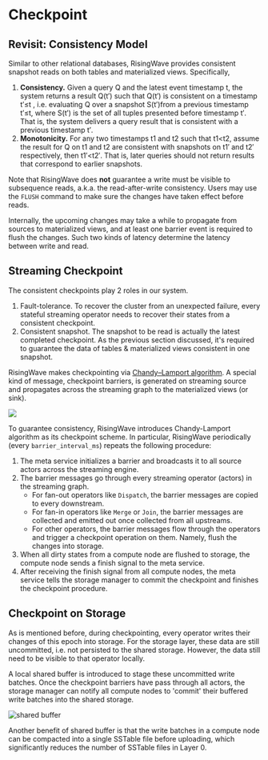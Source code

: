 # Checkpoint

## Revisit: Consistency Model

Similar to other relational databases, RisingWave provides consistent snapshot reads on both tables and materialized views. Specifically,

1. **Consistency.** Given a query Q and the latest event timestamp t, the system returns a result Q(t′​) such that Q(t′​) is consistent on a timestamp t′≤t , i.e. evaluating Q over a snapshot S(t′)​ from a previous timestamp t′≤t, where S(t′) is the set of all tuples presented before timestamp t′. That is, the system delivers a query result that is consistent with a previous timestamp t′. 
2. **Monotonicity.** For any two timestamps t1​ and t2​ such that t1​<t2​, assume the result for Q on t1​ and t2​ are consistent with snapshots on t1′​ and t2′​ respectively, then t1′​<t2′​. That is, later queries should not return results that correspond to earlier snapshots. 

Note that RisingWave does **not** guarantee a write must be visible to subsequence reads, a.k.a. the read-after-write consistency. Users may use the `FLUSH` command to make sure the changes have taken effect before reads.

Internally, the upcoming changes may take a while to propagate from sources to materialized views, and at least one barrier event is required to flush the changes. Such two kinds of latency determine the latency between write and read.

## Streaming Checkpoint

The consistent checkpoints play 2 roles in our system.

1. Fault-tolerance. To recover the cluster from an unexpected failure, every stateful streaming operator needs to recover their states from a consistent checkpoint.
2. Consistent snapshot. The snapshot to be read is actually the latest completed checkpoint. As the previous section discussed, it's required to guarantee the data of tables & materialized views consistent in one snapshot.

RisingWave makes checkpointing via [Chandy–Lamport algorithm](https://en.wikipedia.org/wiki/Chandy%E2%80%93Lamport_algorithm). A special kind of message, checkpoint barriers, is generated on streaming source and propagates across the streaming graph to the materialized views (or sink).

![](./images/checkpoint/checkpoint.svg)

To guarantee consistency, RisingWave introduces Chandy-Lamport algorithm as its checkpoint scheme.
In particular, RisingWave periodically (every `barrier_interval_ms`) repeats the following procedure:

1. The meta service initializes a barrier and broadcasts it to all source actors across the streaming engine. 
2. The barrier messages go through every streaming operator (actors) in the streaming graph. 
   - For fan-out operators like `Dispatch`, the barrier messages are copied to every downstream.
   - For fan-in operators like `Merge` or `Join`, the barrier messages are collected and emitted out once collected from all upstreams. 
   - For other operators, the barrier messages flow through the operators and trigger a checkpoint operation on them. Namely, flush the changes into storage.
3. When all dirty states from a compute node are flushed to storage, the compute node sends a finish signal to the meta service.
4. After receiving the finish signal from all compute nodes, the meta service tells the storage manager to commit the checkpoint and finishes the checkpoint procedure.

## Checkpoint on Storage

As is mentioned before, during checkpointing, every operator writes their changes of this epoch into storage. For the storage layer, these data are still uncommitted, i.e. not persisted to the shared storage. However, the data still need to be visible to that operator locally.

A local shared buffer is introduced to stage these uncommitted write batches. Once the checkpoint barriers have pass through all actors, the storage manager can notify all compute nodes to 'commit' their buffered write batches into the shared storage.

![shared buffer](./images/checkpoint/shared-buffer.svg)

Another benefit of shared buffer is that the write batches in a compute node can be compacted into a single SSTable file before uploading, which significantly reduces the number of SSTable files in Layer 0.

